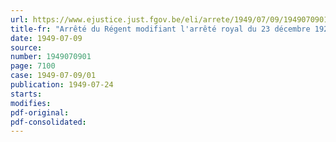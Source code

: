 ```yaml
---
url: https://www.ejustice.just.fgov.be/eli/arrete/1949/07/09/1949070901/justel
title-fr: "Arrêté du Régent modifiant l'arrêté royal du 23 décembre 1927, relatif au personnel navigant de l'aéronautique militaire et aux indemnités et primes aéronautiques accordées à ce personnel"
date: 1949-07-09
source:
number: 1949070901
page: 7100
case: 1949-07-09/01
publication: 1949-07-24
starts:
modifies:
pdf-original:
pdf-consolidated:
---
```


